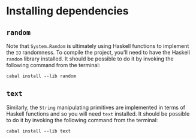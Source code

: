 # Installing dependencies

## `random`

Note that `System.Random` is ultimately using Haskell functions
to implement the `IO` randomness. To compile the project, you'll
need to have the Haskell `random` library installed. It should
be possible to do it by invoking the following command from the
terminal:

```shell
cabal install --lib random
```


## `text`

Similarly, the `String` manipulating primitives are implemented
in terms of Haskell functions and so you will need `text` installed.
It should be possible to do it by invoking the following command
from the terminal:

```shell
cabal install --lib text
```
